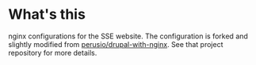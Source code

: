 # What's this

nginx configurations for the SSE website. The configuration is forked and slightly modified from [perusio/drupal-with-nginx](https://github.com/perusio/drupal-with-nginx). See that project repository for more details.